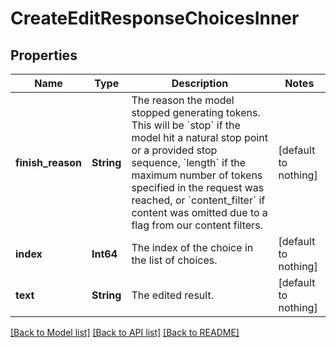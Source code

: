 # CreateEditResponseChoicesInner


## Properties
Name | Type | Description | Notes
------------ | ------------- | ------------- | -------------
**finish_reason** | **String** | The reason the model stopped generating tokens. This will be &#x60;stop&#x60; if the model hit a natural stop point or a provided stop sequence, &#x60;length&#x60; if the maximum number of tokens specified in the request was reached, or &#x60;content_filter&#x60; if content was omitted due to a flag from our content filters.  | [default to nothing]
**index** | **Int64** | The index of the choice in the list of choices. | [default to nothing]
**text** | **String** | The edited result. | [default to nothing]


[[Back to Model list]](../README.md#models) [[Back to API list]](../README.md#api-endpoints) [[Back to README]](../README.md)


